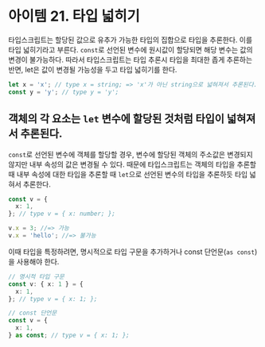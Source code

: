 # 아이템 21. 타입 넓히기

타입스크립트는 할당된 값으로 유추가 가능한 타입의 집합으로 타입을 추론한다. 이를 타입 넓히기라고 부른다.
`const`로 선언된 변수에 원시값이 할당되면 해당 변수는 값의 변경이 불가능하다. 따라서 타입스크립트는 타입 추론시 타입을 최대한 좁게 추론하는 반면, let은 값이 변경될 가능성을 두고 타입 넓히기를 한다.

```ts
let x = 'x'; // type x = string; => 'x'가 아닌 string으로 넓혀져서 추론된다.
const y = 'y'; // type y = 'y';
```

## 객체의 각 요소는 `let` 변수에 할당된 것처럼 타입이 넓혀져서 추론된다.

`const`로 선언된 변수에 객체를 할당할 경우, 변수에 할당된 객체의 주소값은 변경되지 않지만 내부 속성의 값은 변경될 수 있다. 때문에 타입스크립트는 객체의 타입을 추론할 때 내부 속성에 대한 타입을 추론할 때 `let`으로 선언된 변수의 타입을 추론하듯 타입 넓혀서 추론한다.

```ts
const v = {
  x: 1,
}; // type v = { x: number; };

v.x = 3; //=> 가능
v.x = 'hello'; //=> 불가능
```

이때 타입을 특정하려면, 명시적으로 타입 구문을 추가하거나 const 단언문(`as const`)을 사용해야 한다.

```ts
// 명시적 타입 구문
const v: { x: 1 } = {
  x: 1,
}; // type v = { x: 1; };

// const 단언문
const v = {
  x: 1,
} as const; // type v = { x: 1; };
```
